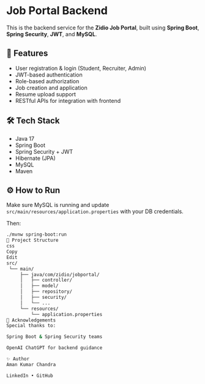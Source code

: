 # Job Portal Backend

This is the backend service for the **Zidio Job Portal**, built using **Spring Boot**, **Spring Security**, **JWT**, and **MySQL**.

## 🚀 Features

- User registration & login (Student, Recruiter, Admin)
- JWT-based authentication
- Role-based authorization
- Job creation and application
- Resume upload support
- RESTful APIs for integration with frontend

## 🛠️ Tech Stack

- Java 17
- Spring Boot
- Spring Security + JWT
- Hibernate (JPA)
- MySQL
- Maven

## ⚙️ How to Run

Make sure MySQL is running and update `src/main/resources/application.properties` with your DB credentials.

Then:

```bash
./mvnw spring-boot:run
📁 Project Structure
css
Copy
Edit
src/
 └── main/
     ├── java/com/zidio/jobportal/
     │   ├── controller/
     │   ├── model/
     │   ├── repository/
     │   ├── security/
     │   └── ...
     └── resources/
         └── application.properties
🙏 Acknowledgements
Special thanks to:

Spring Boot & Spring Security teams

OpenAI ChatGPT for backend guidance

✨ Author
Aman Kumar Chandra

LinkedIn • GitHub
